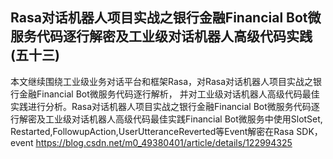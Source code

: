 ## Rasa对话机器人项目实战之银行金融Financial Bot微服务代码逐行解密及工业级对话机器人高级代码实践(五十三)

本文继续围绕工业级业务对话平台和框架Rasa，对Rasa对话机器人项目实战之银行金融Financial Bot微服务代码逐行解析，
并对工业级对话机器人高级代码最佳实践进行分析。Rasa对话机器人项目实战之银行金融Financial Bot微服务代码逐行解密及工业级对话机器人高级代码最佳实践Financial Bot微服务中使用SlotSet, Restarted,FollowupAction,UserUtteranceReverted等Event解密在Rasa SDK，event
https://blog.csdn.net/m0_49380401/article/details/122994325
